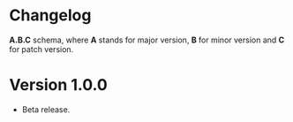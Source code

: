 # Changelog

**A.B.C** schema, where **A** stands for major version, **B** for minor version
and **C** for patch version.

# Version 1.0.0

- Beta release.
